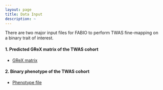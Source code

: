 ```yaml
---
layout: page
title: Data Input
description: ~
---
```

There are two major input files for FABIO to perform TWAS fine-mapping on a binary trait of interest.
#### 1. Predicted GReX matrix of the TWAS cohort
  * [GReX matrix](https://github.com/superggbond/FABIO-command-line-tool/blob/main/data/grex.txt)
  
#### 2. Binary phenotype of the TWAS cohort
  * [Phenotype file](https://github.com/superggbond/FABIO-command-line-tool/blob/main/data/pheno.txt)
